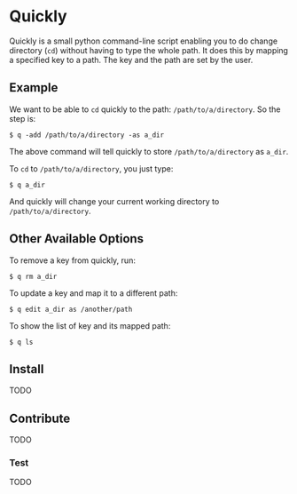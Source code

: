 # Quickly

Quickly is a small python command-line script enabling you to do change directory (`cd`) without having to type the whole path. It does this by mapping a specified key to a path. The key and the path are set by the user.

## Example

We want to be able to `cd` quickly to the path: `/path/to/a/directory`. So the step is:

    $ q -add /path/to/a/directory -as a_dir

The above command will tell quickly to store `/path/to/a/directory` as `a_dir`.

To `cd` to `/path/to/a/directory`, you just type:

    $ q a_dir

And quickly will change your current working directory to `/path/to/a/directory`.

## Other Available Options

To remove a key from quickly, run:

    $ q rm a_dir

To update a key and map it to a different path:

    $ q edit a_dir as /another/path

To show the list of key and its mapped path:

    $ q ls

## Install

TODO

## Contribute

TODO

### Test

TODO